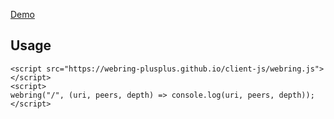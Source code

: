 [Demo](https://webring-plusplus.github.io/client-js)

## Usage

```
<script src="https://webring-plusplus.github.io/client-js/webring.js"></script>
<script>
webring("/", (uri, peers, depth) => console.log(uri, peers, depth));
</script>
```

